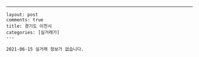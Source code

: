 ---
    layout: post
    comments: true
    title: 경기도 이천시
    categories: [실거래가]
    ---

    2021-06-15 실거래 정보가 없습니다.

    